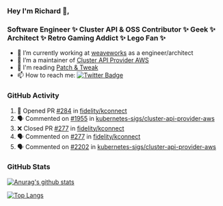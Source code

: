 ### Hey I'm Richard 👋, 

<h3 align="left">Software Engineer ✨ Cluster API & OSS Contributor ✨ Geek ✨ Architect ✨ Retro Gaming Addict ✨ Lego Fan ✨</h3>

- 🔭 I’m currently working at [weaveworks](https://github.com/weaveworks) as a engineer/architect
- 👯 I’m a maintainer of [Cluster API Provider AWS](https://github.com/kubernetes-sigs/cluster-api-provider-aws)
- 💬 I'm reading [Patch & Tweak](https://bjooks.com/products/patch-tweak-exploring-modular-synthesis)
- 📫 How to reach me: [![Twitter Badge](https://img.shields.io/badge/-@fruit_case-00acee?style=flat&logo=Twitter&logoColor=white)](https://twitter.com/intent/follow?screen_name=fruit_case "Follow on Twitter")

### GitHub Activity 

<!--START_SECTION:activity-->
1. 💪 Opened PR [#284](https://github.com/fidelity/kconnect/pull/284) in [fidelity/kconnect](https://github.com/fidelity/kconnect)
2. 🗣 Commented on [#1955](https://github.com/kubernetes-sigs/cluster-api-provider-aws/issues/1955) in [kubernetes-sigs/cluster-api-provider-aws](https://github.com/kubernetes-sigs/cluster-api-provider-aws)
3. ❌ Closed PR [#277](https://github.com/fidelity/kconnect/pull/277) in [fidelity/kconnect](https://github.com/fidelity/kconnect)
4. 🗣 Commented on [#277](https://github.com/fidelity/kconnect/issues/277) in [fidelity/kconnect](https://github.com/fidelity/kconnect)
5. 🗣 Commented on [#2202](https://github.com/kubernetes-sigs/cluster-api-provider-aws/issues/2202) in [kubernetes-sigs/cluster-api-provider-aws](https://github.com/kubernetes-sigs/cluster-api-provider-aws)
<!--END_SECTION:activity-->

### GitHub Stats

[![Anurag's github stats](https://github-readme-stats.vercel.app/api?username=richardcase&count_private=true&show_icons=true)](https://github.com/anuraghazra/github-readme-stats)

[![Top Langs](https://github-readme-stats.vercel.app/api/top-langs/?username=richardcase&hide=html&layout=compact)](https://github.com/anuraghazra/github-readme-stats)
